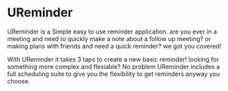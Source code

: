 # UReminder
UReminder is a Simple easy to use reminder application. are you ever in a meeting and need to quickly make a note about a follow up meeting?
or making plans with friends and need a quick reminder? we got you covered! 

With UReminder it takes 3 taps to create a new basic reminder! looking for something more complex and flexiable? No problem
UReminder includes a full scheduling suite to give you the flexibility to get reminders anyway you choose.
